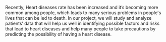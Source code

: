 Recently, Heart diseases rate has been increased and it’s becoming more common among people, which leads to many serious problems in people's lives that can be led to death. 
In our project, we will study and analyze patients’ data that will help us well in identifying possible factors and risks that lead to heart diseases and help many people to take
precautions by predicting the possibility of having a heart disease.  
